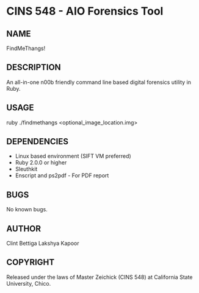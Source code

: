 CINS 548 - AIO Forensics Tool 
============

NAME
---
FindMeThangs!

DESCRIPTION
---
  An all-in-one n00b friendly command line based digital forensics utility in Ruby.

USAGE
---
  ruby ./findmethangs <optional_image_location.img>

DEPENDENCIES
---
  - Linux based environment (SIFT VM preferred)
  - Ruby 2.0.0 or higher
  - Sleuthkit
  - Enscript and ps2pdf - For PDF report

BUGS
---
  No known bugs.

AUTHOR
---
 Clint Bettiga
 Lakshya Kapoor

COPYRIGHT
---
  Released under the laws of Master Zeichick (CINS 548) at California State University, Chico. 
